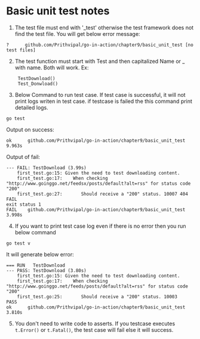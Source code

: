 # Basic unit test notes
1. The test file must end with '_test' otherwise the test framework does not find the test file. You will get below error message:

`?   	github.com/Prithvipal/go-in-action/chapter9/basic_unit_test	[no test files]`

2. The test function must start with Test and then capitalized Name or _ with name. Both will work. Ex:
    ```
     TestDownload()
     Test_Donwload()
    ``` 

3. Below Command to run test case. If test case is successful, it will not print logs writen in test case. if testcase is failed the this command print detailed logs.

`go test`
    
Output on success:
```
ok  	github.com/Prithvipal/go-in-action/chapter9/basic_unit_test	9.963s
```

Output of fail:

```
--- FAIL: TestDownload (3.99s)
    first_test.go:15: Given the need to test downloading content.
    first_test.go:17: 	 When checking "http://www.goinggo.net/feedsx/posts/default?alt=rss" for status code "200"
    first_test.go:27: 		Should receive a "200" status. 10007 404
FAIL
exit status 1
FAIL	github.com/Prithvipal/go-in-action/chapter9/basic_unit_test	3.998s

```

4. If you want to print test case log even if there is no error then you run below command


`go test v`

It will generate below error:
```
=== RUN   TestDownload
--- PASS: TestDownload (3.80s)
    first_test.go:15: Given the need to test downloading content.
    first_test.go:17: 	 When checking "http://www.goinggo.net/feeds/posts/default?alt=rss" for status code "200"
    first_test.go:25: 		Should receive a "200" status. 10003
PASS
ok  	github.com/Prithvipal/go-in-action/chapter9/basic_unit_test	3.810s
```
5. You don't need to write code to asserts. If you testcase executes `t.Error()` or `t.Fatal()`, the test case will fail else it will success. 
